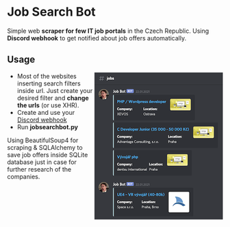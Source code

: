 # Job Search Bot


Simple web **scraper for few IT job portals** in the Czech Republic. Using **Discord webhook** to get notified about job offers automatically.

## Usage 
<img align="right" src="https://github.com/vystrcild/jobsearchbot/blob/main/static/jobbot.png?raw=true">

- Most of the websites inserting search filters inside url. Just create your desired filter and **change the urls** (or use XHR). 
- Create and use your [Discord webhook](https://support.discord.com/hc/en-us/articles/228383668-Intro-to-Webhooks)
- Run **jobsearchbot.py** 

Using BeautifulSoup4 for scraping & SQLAlchemy to save job offers inside SQLite database just in case for further research of the companies.
